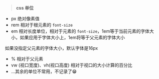 > **css 单位**

- px  绝对像素值
- rem 相对于根元素的 `font-size`
- em 相对长度单位，相对于元素的 `font-size`，1em等于当前元素的字体大小，如果应用于字体大小上，1em将等于父元素的字体大小

​     如果没指定父元素的字体大小，默认字体是16px

- % 相对于父元素
- vw (视口宽度)、vh(视口高度) 相对于视口的大小计算的百分比
- ...其余的单位不常用，不记录了😁